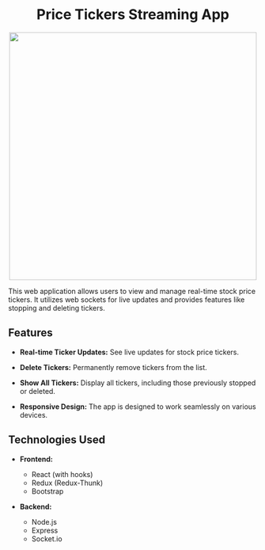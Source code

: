<h1 align="center"> Price Tickers Streaming App </h1>

<p align="center">
<img src="src/img/prev.jpg" width="500">
</p>

This web application allows users to view and manage real-time stock price tickers. It utilizes web sockets for live updates and provides features like stopping and deleting tickers.

## Features

- **Real-time Ticker Updates:** See live updates for stock price tickers.

- **Delete Tickers:** Permanently remove tickers from the list.
- **Show All Tickers:** Display all tickers, including those previously stopped or deleted.
- **Responsive Design:** The app is designed to work seamlessly on various devices.

## Technologies Used

- **Frontend:**
  - React (with hooks)
  - Redux (Redux-Thunk)
  - Bootstrap

- **Backend:**
  - Node.js
  - Express
  - Socket.io

